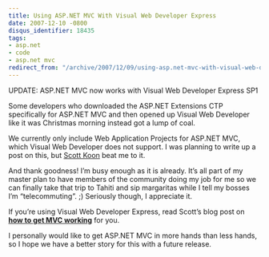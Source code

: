 ```yaml
---
title: Using ASP.NET MVC With Visual Web Developer Express
date: 2007-12-10 -0800
disqus_identifier: 18435
tags:
- asp.net
- code
- asp.net mvc
redirect_from: "/archive/2007/12/09/using-asp.net-mvc-with-visual-web-developer-express.aspx/"
---
```


UPDATE: ASP.NET MVC now works with Visual Web Developer Express SP1

Some developers who downloaded the ASP.NET Extensions CTP specifically
for ASP.NET MVC and then opened up Visual Web Developer like it was
Christmas morning instead got a lump of coal.

We currently only include Web Application Projects for ASP.NET MVC,
which Visual Web Developer does not support. I was planning to write up
a post on this, but [Scott
Koon](http://www.lazycoder.com/weblog/ "Scott Koon") beat me to it.

And thank goodness! I’m busy enough as it is already. It’s all part of
my master plan to have members of the community doing my job for me so
we can finally take that trip to Tahiti and sip margaritas while I tell
my bosses I’m “telecommuting”. ;) Seriously though, I appreciate it.

If you’re using Visual Web Developer Express, read Scott’s blog post on
[**how to get MVC
working**](http://www.lazycoder.com/weblog/index.php/archives/2007/12/10/using-the-aspnet-mvc-framework-with-visual-web-developer-express/ "Using the ASP.NET MVC Framework with Visual Web Developer Express")
for you.

I personally would like to get ASP.NET MVC in more hands than less
hands, so I hope we have a better story for this with a future release.

